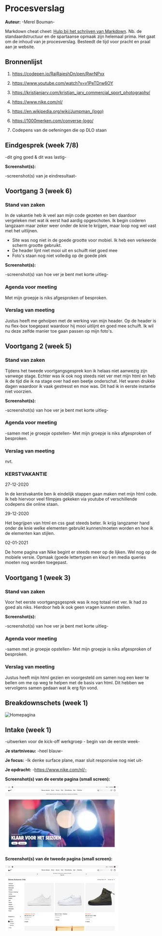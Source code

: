 # Procesverslag
**Auteur:** -Merel Bouman-

Markdown cheat cheet: [Hulp bij het schrijven van Markdown](https://github.com/adam-p/markdown-here/wiki/Markdown-Cheatsheet). Nb. de standaardstructuur en de spartaanse opmaak zijn helemaal prima. Het gaat om de inhoud van je procesverslag. Besteedt de tijd voor pracht en praal aan je website.



## Bronnenlijst
1. https://codepen.io/RajRajeshDn/pen/RwrNPxx 
2. https://www.youtube.com/watch?v=v1PeTDrw6OY
3. https://kristjanjarv.com/kristjan_jarv_commercial_sport_photography/ 
4. https://www.nike.com/nl/ 
5. https://en.wikipedia.org/wiki/Jumpman_(logo)
6. https://1000merken.com/converse-logo/ 

7. Codepens van de oefeningen die op DLO staan 



## Eindgesprek (week 7/8)

-dit ging goed & dit was lastig-

**Screenshot(s):**

-screenshot(s) van je eindresultaat-



## Voortgang 3 (week 6)

### Stand van zaken

In de vakantie heb ik veel aan mijn code gezeten en ben daardoor vergeleken met wat ik eerst had aardig opgeschoten. Ik begin coderen langzaam maar zeker weer onder de knie te krijgen, maar loop nog wel vast met het uitlijnen. 

- Site was nog niet in de goede grootte voor mobiel. Ik heb een verkeerde scherm grootte gebruikt. 
- De header lijnt niet mooi uit en schuift niet goed mee
- Foto's staan nog niet volledig op de goede plek 

**Screenshot(s):**

-screenshot(s) van hoe ver je bent met korte uitleg-

### Agenda voor meeting

Met mijn groepje is niks afgesproken of besproken.


### Verslag van meeting

Justus heeft me geholpen met de werking van mijn header. Op de header is nu flex-box toegepast waardoor hij mooi uitlijnt en goed mee schuift. Ik wil nu deze zelfde manier toe gaan passen op mijn foto's.


## Voortgang 2 (week 5)

### Stand van zaken

Tijdens het tweede voortgangsgesprek kon ik helaas niet aanwezig zijn vanwege stage. Echter was ik ook nog steeds niet ver met mijn html en heb ik de tijd die ik na stage over had een beetje onderschat. Het waren drukke dagen waardoor ik vaak gestresst en moe was. Dit had ik in eerste instantie niet voorzien.

**Screenshot(s):**

-screenshot(s) van hoe ver je bent met korte uitleg-

### Agenda voor meeting

-samen met je groepje opstellen- Met mijn groepje is niks afgesproken of besproken.

### Verslag van meeting

nvt.

### KERSTVAKANTIE

27-12-2020

In de kerstvakantie ben ik eindelijk stappen gaan maken met mijn html code. Ik heb hiervoor veel filmpjes gekeken via youtube of verschillende codepens die online staan. 

29-12-2020

Het begrijpen van html en css gaat steeds beter. Ik krijg langzamer hand onder de knie welke elementen gebruikt kunnen/moeten worden en hoe ik de elementen kan stijlen.

02-01-2021

De home pagina van Nike begint er steeds meer op de lijken. Wel nog op de mobiele versie. Opmaak (goede lettertypen en kleur) en media queries moeten nog worden toegepast.


## Voortgang 1 (week 3)

### Stand van zaken

Voor het eerste voortgangsgesprek was ik nog totaal niet ver. Ik had zo goed als niks. Hierdoor heb ik ook geen vragen kunnen stellen. 

**Screenshot(s):**

-screenshot(s) van hoe ver je bent met korte uitleg-

### Agenda voor meeting

-samen met je groepje opstellen- Met mijn groepje is niks afgesproken of besproken.

### Verslag van meeting

Justus heeft mijn html gezien en voorgesteld om samen nog een keer te bellen om me op weg te helpen met de basis van html. Dit hebben we vervolgens samen gedaan wat ik erg fijn vond.



## Breakdownschets (week 1)

<img src="images/Outline%20Nike.jpg" width="375px" alt="Homepagina">



## Intake (week 1)
-uitwerken voor de kick-off werkgroep - begin van de eerste week-

**Je startniveau:** -heel blauw-

**Je focus:** -Ik denke surface plane, maar sluit responsive nog niet uit-

**Je opdracht:** -https://www.nike.com/nl/-

**Screenshot(s) van de eerste pagina (small screen):**

<img src="images/Home-nike.png" width="375px" alt="Homepagina">

**Screenshot(s) van de tweede pagina (small screen):**

<img src="images/Schoenen-nike.png" width="375px" alt="schoenen">
